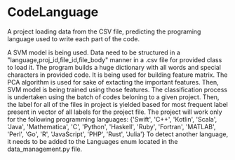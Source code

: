 # CodeLanguage
A project loading data from the CSV file, predicting the programing language used to write each part of the code.

A SVM model is being used. Data need to be structured in a "language,proj_id,file_id,file_body" manner in a .csv file for provided class to load it.
The program builds a huge dictionary with all words and special characters in provided code. It is being used for building feature matrix. The PCA algorithm is used for sake of extacting the important features. Then, SVM model is being trained using those features.
The classification process is undertaken using the batch of codes beloning to a given project. Then, the label for all of the files in project is yielded based for most frequent label present in vector of all labels for the project file.
The project will work only for the following programming languages: {'Swift', 'C++', 'Kotlin', 'Scala', 'Java', 'Mathematica', 'C', 'Python', 'Haskell', 'Ruby', 'Fortran', 'MATLAB', 'Perl', 'Go', 'R', 'JavaScript', 'PHP', 'Rust', 'Julia'}
To detect another language, it needs to be added to the Languages enum located in the data_management.py file. 
